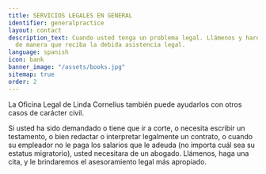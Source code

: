 ```yaml
---
title: SERVICIOS LEGALES EN GENERAL
identifier: generalpractice
layout: contact
description_text: Cuando usted tenga un problema legal. Llámenos y haremos una cita
  de manera que reciba la debida asistencia legal.
language: spanish
icon: bank
banner_image: "/assets/books.jpg"
sitemap: true
order: 2
---
```


La Oficina Legal de Linda Cornelius también puede ayudarlos con otros casos de carácter civil.

Si usted ha sido demandado o tiene que ir a corte, o necesita escribir un testamento, o bien redactar o interpretar legalmente un contrato, o cuando su empleador no le paga los salarios que le adeuda (no importa cuál sea su estatus migratorio), usted necesitara de un abogado. Llámenos, haga una cita, y le brindaremos el asesoramiento legal más apropiado.